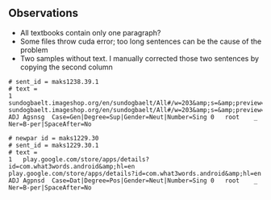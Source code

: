 ## Observations
- All textbooks contain only one paragraph?
- Some files throw cuda error; too long sentences can be the cause of the problem 
- Two samples without text. I manually corrected those two sentences by copying the second column

```# newpar id = maks1238.39
# sent_id = maks1238.39.1
# text = 
1	sundogbaelt.imageshop.org/en/sundogbaelt/All#/w=203&amp;s=&amp;preview=1&amp;info=2	sundogbaelt.imageshop.org/en/sundogbaelt/All#/w=203&amp;s=&amp;preview=1&amp;info=2	ADJ	Agsnsg	Case=Gen|Degree=Sup|Gender=Neut|Number=Sing	0	root	_	Ner=B-per|SpaceAfter=No

# newpar id = maks1229.30
# sent_id = maks1229.30.1
# text =
1	play.google.com/store/apps/details?id=com.what3words.android&amp;hl=en	play.google.com/store/apps/details?id=com.what3words.android&amp;hl=en	ADJ	Agpnsd	Case=Dat|Degree=Pos|Gender=Neut|Number=Sing	0	root	_	Ner=B-per|SpaceAfter=No
```
